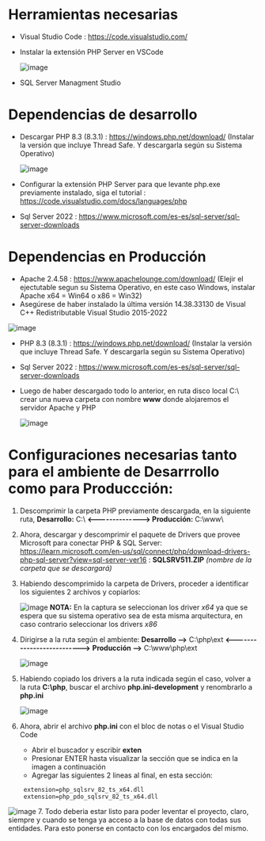 # Herramientas necesarias
- Visual Studio Code : https://code.visualstudio.com/
- Instalar la extensión PHP Server en VSCode
  
   ![image](https://github.com/dennisJcarrillo/Equipos-Cocinas/assets/117254003/5a9e5051-9112-490f-82de-a209caba10b2)

- SQL Server Managment Studio

# Dependencias de desarrollo
- Descargar PHP 8.3 (8.3.1) : https://windows.php.net/download/ (Instalar la versión que incluye Thread Safe. Y descargarla según su Sistema Operativo)

  ![image](https://github.com/dennisJcarrillo/Equipos-Cocinas/assets/117254003/40dd134a-5b37-465d-ba01-7bd321852255)

- Configurar la extensión PHP Server para que levante php.exe previamente instalado, siga el tutorial : https://code.visualstudio.com/docs/languages/php
- Sql Server 2022 : https://www.microsoft.com/es-es/sql-server/sql-server-downloads

# Dependencias en Producción
- Apache 2.4.58 : https://www.apachelounge.com/download/ (Elejir el ejectutable segun su Sistema Operativo, en este caso Windows, instalar Apache x64 = Win64  o x86 = Win32)
- Asegúrese de haber instalado la última versión 14.38.33130 de Visual C++ Redistributable Visual Studio 2015-2022 

![image](https://github.com/dennisJcarrillo/Equipos-Cocinas/assets/117254003/122807cc-20c9-44e7-a51f-7613841f69f3)

- PHP 8.3 (8.3.1) : https://windows.php.net/download/ (Instalar la versión que incluye Thread Safe. Y descargarla según su Sistema Operativo)
- Sql Server 2022 : https://www.microsoft.com/es-es/sql-server/sql-server-downloads
- Luego de haber descargado todo lo anterior, en ruta disco local C:\ crear una nueva carpeta con nombre **www** donde alojaremos el servidor Apache y PHP
  
  ![image](https://github.com/dennisJcarrillo/Task-Performance/assets/117254003/85260120-a48d-4d33-8826-37d5f728fe3f)

# Configuraciones necesarias tanto para el ambiente de Desarrrollo como para Produccción:
   
1. Descomprimir la carpeta PHP previamente descargada, en la siguiente ruta, **Desarrollo:**   C:\ **<--------------> Producción:** C:\www\
2. Ahora, descargar y descomprimir el paquete de Drivers que provee Microsoft para conectar PHP & SQL Server: https://learn.microsoft.com/en-us/sql/connect/php/download-drivers-php-sql-server?view=sql-server-ver16 :  **SQLSRV511.ZIP** *(nombre de la carpeta que se descargará)*
3. Habiendo descomprimido la carpeta de Drivers, proceder a identificar los siguientes 2 archivos y copiarlos:

    ![image](https://github.com/dennisJcarrillo/Task-Performance/assets/117254003/371a256e-47e2-4de4-8219-8098a9b49c51)
**NOTA:** En la captura se seleccionan los driver *x64* ya que se espera que su sistema operativo sea de esta misma arquitectura, en caso contrario seleccionar los drivers *x86*
4. Dirigirse a la ruta según el ambiente: **Desarrollo -->** C:\php\ext **<-------------------------->** **Producción -->** C:\www\php\ext

   ![image](https://github.com/dennisJcarrillo/Task-Performance/assets/117254003/e23a8272-ecaa-4cd1-a121-06317582724c)
   
5. Habiendo copiado los drivers a la ruta indicada según el caso, volver a la ruta **C:\php**, buscar el archivo **php.ini-development** y renombrarlo a **php.ini**

   ![image](https://github.com/dennisJcarrillo/Task-Performance/assets/117254003/52b0e884-e402-45b1-8575-99340b4662c3)
6. Ahora, abrir el archivo **php.ini** con el bloc de notas o el Visual Studio Code
   - Abrir el buscador y escribir **exten**
   - Presionar ENTER hasta visualizar la sección que se indica en la imagen a continuación
   - Agregar las siguientes 2 lineas al final, en esta sección:
    ~~~
     extension=php_sqlsrv_82_ts_x64.dll
     extension=php_pdo_sqlsrv_82_ts_x64.dll
    ~~~
  ![image](https://github.com/dennisJcarrillo/Task-Performance/assets/117254003/00e8843e-e708-4cea-82b2-56aad703ee7b)
7. Todo deberia estar listo para poder leventar el proyecto, claro, siempre y cuando se tenga ya acceso a la base de datos con todas sus entidades. Para esto ponerse en contacto con los encargados del mismo.

##
